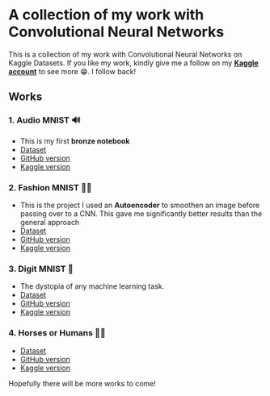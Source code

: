 # A collection of my work with Convolutional Neural Networks

This is a collection of my work with Convolutional Neural Networks on Kaggle Datasets. If you like my work, kindly give me a follow on my **[Kaggle account](https://www.kaggle.com/smjishanulislam)** to see more 😁. I follow back!
## Works

### 1. Audio MNIST 🔊
  - This is my first **bronze notebook**
  - [Dataset](https://www.kaggle.com/datasets/sripaadsrinivasan/audio-mnist)
  - [GitHub version](./audio-mnist-with-pytorch.ipynb)
  - [Kaggle version](https://www.kaggle.com/code/smjishanulislam/audio-mnist-with-pytorch)
  
### 2. Fashion MNIST 👗👔
  - This is the project I used an **Autoencoder** to smoothen an image before passing over to a CNN. This gave me significantly better results than the general approach
  - [Dataset](https://www.kaggle.com/datasets/zalando-research/fashionmnist)
  - [GitHub version](./fashion-mnist.ipynb)
  - [Kaggle version](https://www.kaggle.com/code/smjishanulislam/fashion-mnist)
  
  
### 3. Digit MNIST 🔢
  - The dystopia of any machine learning task.
  - [Dataset](https://www.kaggle.com/competitions/digit-recognizer)
  - [GitHub version](./handwritten-digit-prediction.ipynb)
  - [Kaggle version](https://www.kaggle.com/code/smjishanulislam/handwritten-digit-prediction)
  
### 4. Horses or Humans 🐎👨
  - [Dataset](https://www.kaggle.com/datasets/sanikamal/horses-or-humans-dataset)
  - [GitHub version](./horses-or-humans-in-pytorch.ipynb)
  - [Kaggle version](https://www.kaggle.com/code/smjishanulislam/horses-or-humans-in-pytorch)


Hopefully there will be more works to come!
